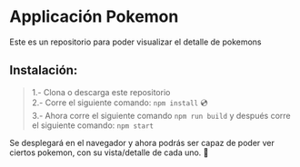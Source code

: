 # Applicación Pokemon

Este es un repositorio para poder visualizar el detalle de pokemons


## Instalación:


> 1.- Clona o descarga este repositorio <br>
2.- Corre el siguiente comando: `npm install` 💿<br>
3.- Ahora corre el siguiente comando `npm run build` y después corre el siguiente comando: `npm start`


Se desplegará en el navegador y ahora podrás ser capaz de poder ver ciertos pokemon, con su vista/detalle de cada uno. 🎉
